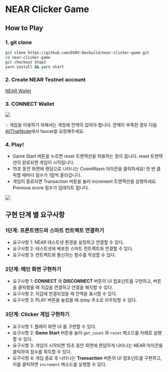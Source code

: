 # NEAR Clicker Game

## How to Play

### 1. git clone

```bash
git clone https://github.com/DSRV-DevGuild/near-clicker-game.git
cd near-clicker-game
git checkout Step3
yarn install && yarn start
```

### 2. Create NEAR Testnet account

[NEAR Wallet](https://wallet.testnet.near.org/)

### 3. CONNECT Wallet

![](https://user-images.githubusercontent.com/70956926/180914152-ce3c1dd9-ce8b-4639-a1ef-3ab2d1f023ba.png)

💡 게임을 이용하기 위해서는 계정에 잔액이 있어야 합니다. 잔액이 부족한 경우 다음 [AllThatNode](https://www.allthatnode.com/faucet/near.dsrv)에서 faucet을 요청해주세요.

### 4. Play!

- Game Start 버튼을 누르면 reset 트랜잭션을 허용하는 창이 뜹니다. reset 트랜잭션이 완료되면 게임이 시작됩니다.
- 15초 동안 화면에 랜덤으로 나타나는 CosmWasm 아이콘을 클릭하세요! 한 번 클릭할 때마다 점수가 1점씩 올라갑니다.
- 게임이 종료되면 Transaction 버튼을 눌러 increment 트랜잭션을 실행하세요. Previous score 점수가 업데이트 됩니다.

![](https://user-images.githubusercontent.com/70956926/180914137-1fb69c6d-92bc-4bc1-a7cf-9cdf5c3e29fc.png)

## 구현 단계 별 요구사항

### 1단계: 프론트엔드와 스마트 컨트랙트 연결하기

- 요구사항 1: NEAR 테스트넷 환경을 설정하고 연결할 수 있다.
- 요구사항 2: 테스트넷에 배포한 스마트 컨트랙트와 연결할 수 있다.
- 요구사항 3: 컨트랙트와 통신하는 함수를 작성할 수 있다.

### 2단계: 메인 화면 구현하기

- 요구사항 1: **CONNECT** 와 **DISCONNECT** 버튼의 UI 컴포넌트를 구현하고, 버튼을 클릭했을 때 지갑을 연결하고 연결을 해지할 수 있다.
- 요구사항 2: 지갑에 연결되었을 때 잔액을 표시할 수 있다.
- 요구사항 3: PLAY 버튼을 눌렀을 때 _/play_ 주소로 라우팅할 수 있다.

### 3단계: Clicker 게임 구현하기

- 요구사항 1: 플레이 화면 UI 를 구현할 수 있다.
- 요구사항 2: **Game Start** 버튼을 눌러 `get_count` 와 `reset` 메소드를 차례로 실행할 수 있다.
- 요구사항 3: 게임이 시작되면 15초 동안 화면에 랜덤하게 나타나는 NEAR 아이콘을 클릭하여 점수를 획득할 수 있다.
- 요구사항 4: 게임 종료 후 나타나는 **Transaction** 버튼의 UI 컴포넌트를 구현하고, 이를 클릭하면 `increment` 메소드를 실행할 수 있다.
